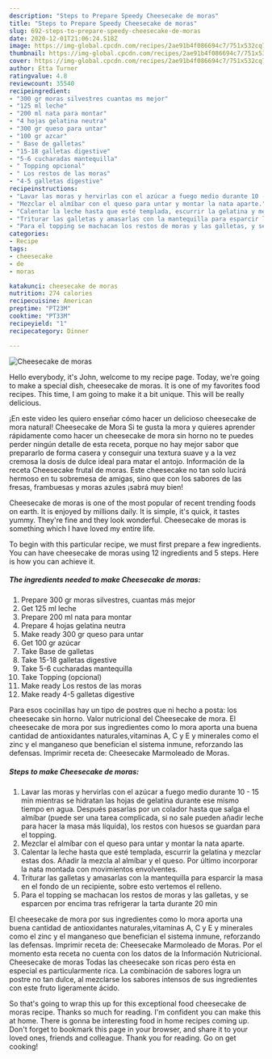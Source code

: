 ```yaml
---
description: "Steps to Prepare Speedy Cheesecake de moras"
title: "Steps to Prepare Speedy Cheesecake de moras"
slug: 692-steps-to-prepare-speedy-cheesecake-de-moras
date: 2020-12-01T21:06:24.518Z
image: https://img-global.cpcdn.com/recipes/2ae91b4f086694c7/751x532cq70/cheesecake-de-moras-foto-principal.jpg
thumbnail: https://img-global.cpcdn.com/recipes/2ae91b4f086694c7/751x532cq70/cheesecake-de-moras-foto-principal.jpg
cover: https://img-global.cpcdn.com/recipes/2ae91b4f086694c7/751x532cq70/cheesecake-de-moras-foto-principal.jpg
author: Etta Turner
ratingvalue: 4.8
reviewcount: 35540
recipeingredient:
- "300 gr moras silvestres cuantas ms mejor"
- "125 ml leche"
- "200 ml nata para montar"
- "4 hojas gelatina neutra"
- "300 gr queso para untar"
- "100 gr azcar"
- " Base de galletas"
- "15-18 galletas digestive"
- "5-6 cucharadas mantequilla"
- " Topping opcional"
- " Los restos de las moras"
- "4-5 galletas digestive"
recipeinstructions:
- "Lavar las moras y hervirlas con el azúcar a fuego medio durante 10 - 15 min mientras se hidratan las hojas de gelatina durante ese mismo tiempo en agua. Después pasarlas por un colador hasta que salga el almíbar (puede ser una tarea complicada, si no sale pueden añadir leche para hacer la masa más líquida), los restos con huesos se guardan para el topping."
- "Mezclar el almíbar con el queso para untar y montar la nata aparte."
- "Calentar la leche hasta que esté templada, escurrir la gelatina y mezclar estas dos. Añadir la mezcla al almíbar y el queso. Por último incorporar la nata montada con movimientos envolventes."
- "Triturar las galletas y amasarlas con la mantequilla para esparcir la masa en el fondo de un recipiente, sobre esto vertemos el relleno."
- "Para el topping se machacan los restos de moras y las galletas, y se esparcen por encima tras refrigerar la tarta durante 20 min"
categories:
- Recipe
tags:
- cheesecake
- de
- moras

katakunci: cheesecake de moras 
nutrition: 274 calories
recipecuisine: American
preptime: "PT23M"
cooktime: "PT33M"
recipeyield: "1"
recipecategory: Dinner

---
```



![Cheesecake de moras](https://img-global.cpcdn.com/recipes/2ae91b4f086694c7/751x532cq70/cheesecake-de-moras-foto-principal.jpg)

Hello everybody, it's John, welcome to my recipe page. Today, we're going to make a special dish, cheesecake de moras. It is one of my favorites food recipes. This time, I am going to make it a bit unique. This will be really delicious.

¡En este video les quiero enseñar cómo hacer un delicioso cheesecake de mora natural! Cheesecake de Mora Si te gusta la mora y quieres aprender rápidamente como hacer un cheesecake de mora sin horno no te puedes perder ningún detalle de esta receta, porque no hay mejor sabor que prepararlo de forma casera y conseguir una textura suave y a la vez cremosa la dosis de dulce ideal para matar el antojo. Información de la receta Cheesecake frutal de moras. Este cheesecake no tan solo lucirá hermoso en tu sobremesa de amigas, sino que con los sabores de las fresas, frambuesas y moras azules ¡sabrá muy bien!

Cheesecake de moras is one of the most popular of recent trending foods on earth. It is enjoyed by millions daily. It is simple, it's quick, it tastes yummy. They're fine and they look wonderful. Cheesecake de moras is something which I have loved my entire life.


To begin with this particular recipe, we must first prepare a few ingredients. You can have cheesecake de moras using 12 ingredients and 5 steps. Here is how you can achieve it.

<!--inarticleads1-->

##### The ingredients needed to make Cheesecake de moras:

1. Prepare 300 gr moras silvestres, cuantas más mejor
1. Get 125 ml leche
1. Prepare 200 ml nata para montar
1. Prepare 4 hojas gelatina neutra
1. Make ready 300 gr queso para untar
1. Get 100 gr azúcar
1. Take  Base de galletas
1. Take 15-18 galletas digestive
1. Take 5-6 cucharadas mantequilla
1. Take  Topping (opcional)
1. Make ready  Los restos de las moras
1. Make ready 4-5 galletas digestive


Para esos cocinillas hay un tipo de postres que ni hecho a posta: los cheesecake sin horno. Valor nutricional del Cheesecake de mora. El cheesecake de mora por sus ingredientes como lo mora aporta una buena cantidad de antioxidantes naturales,vitaminas A, C y E y minerales como el zinc y el manganeso que benefician el sistema inmune, reforzando las defensas. Imprimir receta de: Cheesecake Marmoleado de Moras. 

<!--inarticleads2-->

##### Steps to make Cheesecake de moras:

1. Lavar las moras y hervirlas con el azúcar a fuego medio durante 10 - 15 min mientras se hidratan las hojas de gelatina durante ese mismo tiempo en agua. Después pasarlas por un colador hasta que salga el almíbar (puede ser una tarea complicada, si no sale pueden añadir leche para hacer la masa más líquida), los restos con huesos se guardan para el topping.
1. Mezclar el almíbar con el queso para untar y montar la nata aparte.
1. Calentar la leche hasta que esté templada, escurrir la gelatina y mezclar estas dos. Añadir la mezcla al almíbar y el queso. Por último incorporar la nata montada con movimientos envolventes.
1. Triturar las galletas y amasarlas con la mantequilla para esparcir la masa en el fondo de un recipiente, sobre esto vertemos el relleno.
1. Para el topping se machacan los restos de moras y las galletas, y se esparcen por encima tras refrigerar la tarta durante 20 min


El cheesecake de mora por sus ingredientes como lo mora aporta una buena cantidad de antioxidantes naturales,vitaminas A, C y E y minerales como el zinc y el manganeso que benefician el sistema inmune, reforzando las defensas. Imprimir receta de: Cheesecake Marmoleado de Moras. Por el momento esta receta no cuenta con los datos de la Información Nutricional. Cheesecake de moras Todas las cheesecake son ricas pero ésta en especial es particularmente rica. La combinación de sabores logra un postre no tan dulce, al mezclarse los sabores intensos de sus ingredientes con este fruto ligeramente ácido. 

So that's going to wrap this up for this exceptional food cheesecake de moras recipe. Thanks so much for reading. I'm confident you can make this at home. There is gonna be interesting food in home recipes coming up. Don't forget to bookmark this page in your browser, and share it to your loved ones, friends and colleague. Thank you for reading. Go on get cooking!
